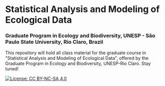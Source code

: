 # Statistical Analysis and Modeling of Ecological Data
### Graduate Program in Ecology and Biodiversity, UNESP - São Paulo State University, Rio Claro, Brazil

This repository will hold all class material for the graduate course in "Statistical Analysis and Modeling of Ecological Data", offered by the Graduate Program in Ecology and Biodiversity, UNESP-Rio Claro. Stay tuned!

[![License: CC BY-NC-SA 4.0](https://img.shields.io/badge/License-CC%20BY--NC--SA%204.0-lightgrey.svg)](https://creativecommons.org/licenses/by-nc-sa/4.0/)
